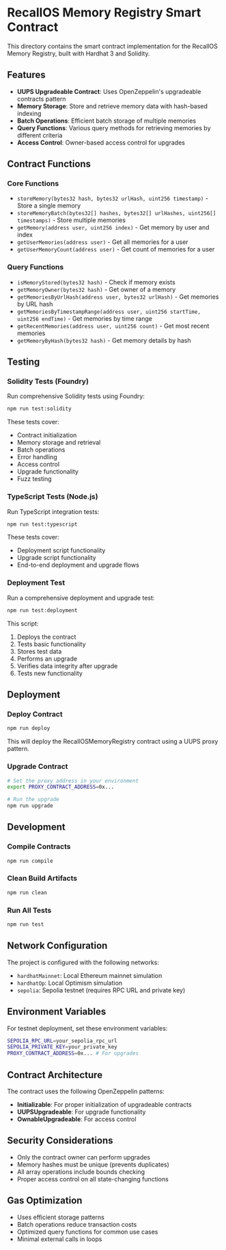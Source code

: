 # RecallOS Memory Registry Smart Contract

This directory contains the smart contract implementation for the RecallOS Memory Registry, built with Hardhat 3 and Solidity.

## Features

- **UUPS Upgradeable Contract**: Uses OpenZeppelin's upgradeable contracts pattern
- **Memory Storage**: Store and retrieve memory data with hash-based indexing
- **Batch Operations**: Efficient batch storage of multiple memories
- **Query Functions**: Various query methods for retrieving memories by different criteria
- **Access Control**: Owner-based access control for upgrades

## Contract Functions

### Core Functions
- `storeMemory(bytes32 hash, bytes32 urlHash, uint256 timestamp)` - Store a single memory
- `storeMemoryBatch(bytes32[] hashes, bytes32[] urlHashes, uint256[] timestamps)` - Store multiple memories
- `getMemory(address user, uint256 index)` - Get memory by user and index
- `getUserMemories(address user)` - Get all memories for a user
- `getUserMemoryCount(address user)` - Get count of memories for a user

### Query Functions
- `isMemoryStored(bytes32 hash)` - Check if memory exists
- `getMemoryOwner(bytes32 hash)` - Get owner of a memory
- `getMemoriesByUrlHash(address user, bytes32 urlHash)` - Get memories by URL hash
- `getMemoriesByTimestampRange(address user, uint256 startTime, uint256 endTime)` - Get memories by time range
- `getRecentMemories(address user, uint256 count)` - Get most recent memories
- `getMemoryByHash(bytes32 hash)` - Get memory details by hash

## Testing

### Solidity Tests (Foundry)
Run comprehensive Solidity tests using Foundry:

```bash
npm run test:solidity
```

These tests cover:
- Contract initialization
- Memory storage and retrieval
- Batch operations
- Error handling
- Access control
- Upgrade functionality
- Fuzz testing

### TypeScript Tests (Node.js)
Run TypeScript integration tests:

```bash
npm run test:typescript
```

These tests cover:
- Deployment script functionality
- Upgrade script functionality
- End-to-end deployment and upgrade flows

### Deployment Test
Run a comprehensive deployment and upgrade test:

```bash
npm run test:deployment
```

This script:
1. Deploys the contract
2. Tests basic functionality
3. Stores test data
4. Performs an upgrade
5. Verifies data integrity after upgrade
6. Tests new functionality

## Deployment

### Deploy Contract
```bash
npm run deploy
```

This will deploy the RecallOSMemoryRegistry contract using a UUPS proxy pattern.

### Upgrade Contract
```bash
# Set the proxy address in your environment
export PROXY_CONTRACT_ADDRESS=0x...

# Run the upgrade
npm run upgrade
```

## Development

### Compile Contracts
```bash
npm run compile
```

### Clean Build Artifacts
```bash
npm run clean
```

### Run All Tests
```bash
npm run test
```

## Network Configuration

The project is configured with the following networks:

- `hardhatMainnet`: Local Ethereum mainnet simulation
- `hardhatOp`: Local Optimism simulation  
- `sepolia`: Sepolia testnet (requires RPC URL and private key)

## Environment Variables

For testnet deployment, set these environment variables:

```bash
SEPOLIA_RPC_URL=your_sepolia_rpc_url
SEPOLIA_PRIVATE_KEY=your_private_key
PROXY_CONTRACT_ADDRESS=0x... # For upgrades
```

## Contract Architecture

The contract uses the following OpenZeppelin patterns:

- **Initializable**: For proper initialization of upgradeable contracts
- **UUPSUpgradeable**: For upgrade functionality
- **OwnableUpgradeable**: For access control

## Security Considerations

- Only the contract owner can perform upgrades
- Memory hashes must be unique (prevents duplicates)
- All array operations include bounds checking
- Proper access control on all state-changing functions

## Gas Optimization

- Uses efficient storage patterns
- Batch operations reduce transaction costs
- Optimized query functions for common use cases
- Minimal external calls in loops